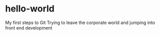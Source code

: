 # hello-world
My first steps to Git
Trying to leave the corporate world and jumping into front end development
